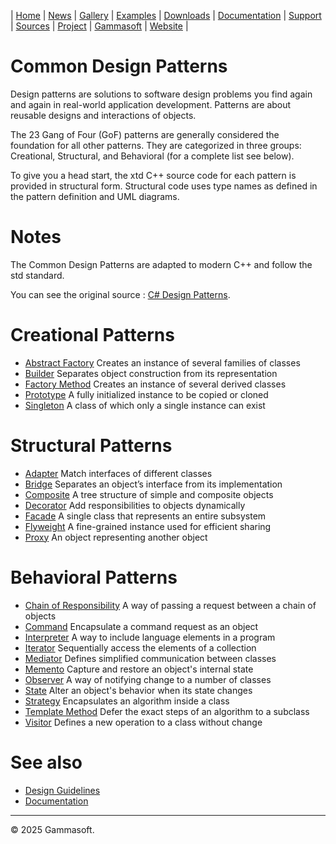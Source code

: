 | [Home](home.md) | [News](news.md) | [Gallery](gallery.md) | [Examples](examples.md) | [Downloads](downloads.md) | [Documentation](documentation.md) | [Support](support.md) | [Sources](https://github.com/gammasoft71/xtd) | [Project](https://sourceforge.net/projects/xtdpro/) | [Gammasoft](gammasoft.md) | [Website](https://gammasoft71.github.io/xtd) |

# Common Design Patterns

Design patterns are solutions to software design problems you find again and again in real-world application development. Patterns are about reusable designs and interactions of objects.

The 23 Gang of Four (GoF) patterns are generally considered the foundation for all other patterns. They are categorized in three groups: Creational, Structural, and Behavioral (for a complete list see below).

To give you a head start, the xtd C++ source code for each pattern is provided in structural form. Structural code uses type names as defined in the pattern definition and UML diagrams.

# Notes

The Common Design Patterns are adapted to modern C++ and follow the std standard.

You can see the original source : [C# Design Patterns](https://www.dofactory.com/net/design-patterns).

# Creational Patterns

* [Abstract Factory](abstract_factory.md) Creates an instance of several families of classes
* [Builder](builder.md) Separates object construction from its representation
* [Factory Method](factory_method.md) Creates an instance of several derived classes
* [Prototype](prototype.md) A fully initialized instance to be copied or cloned
* [Singleton](singleton.md) A class of which only a single instance can exist

# Structural Patterns

* [Adapter](adapter.md) Match interfaces of different classes
* [Bridge](bridge.md) Separates an object’s interface from its implementation
* [Composite](composite.md) A tree structure of simple and composite objects
* [Decorator](decorator.md) Add responsibilities to objects dynamically
* [Facade](facade.md) A single class that represents an entire subsystem
* [Flyweight](flyweight.md) A fine-grained instance used for efficient sharing
* [Proxy](proxy.md) An object representing another object

# Behavioral Patterns

* [Chain of Responsibility](chain_of_responsibility.md) A way of passing a request between a chain of objects
* [Command](command.md) Encapsulate a command request as an object
* [Interpreter](interpreter.md) A way to include language elements in a program
* [Iterator](iterator.md) Sequentially access the elements of a collection
* [Mediator](mediator.md) Defines simplified communication between classes
* [Memento](memento.md) Capture and restore an object's internal state
* [Observer](observer.md) A way of notifying change to a number of classes
* [State](state.md) Alter an object's behavior when its state changes
* [Strategy](strategy.md) Encapsulates an algorithm inside a class
* [Template Method](template_method.md) Defer the exact steps of an algorithm to a subclass
* [Visitor](visitor.md) Defines a new operation to a class without change

# See also

* [Design Guidelines](design_guidelines.md)
* [Documentation](documentation.md)

______________________________________________________________________________________________

© 2025 Gammasoft.
